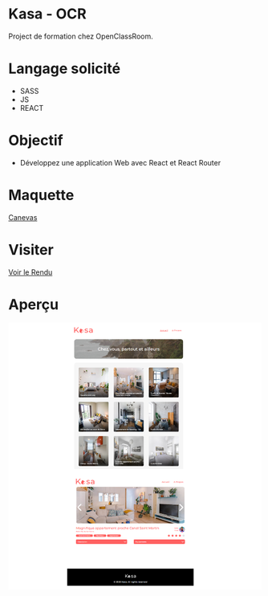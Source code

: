 # Kasa - OCR

Project de formation chez OpenClassRoom.

# Langage solicité

- SASS
- JS
- REACT

# Objectif

- Développez une application Web avec React et React Router

# Maquette

[Canevas](https://www.figma.com/file/bAnXDNqRKCRRP8mY2gcb5p/UI-Design?node-id=4%3A1)

# Visiter

[Voir le Rendu](https://nerion-1337.github.io/Kasa-OCR/)

# Aperçu

![screenshot du site](./maquette.png)
